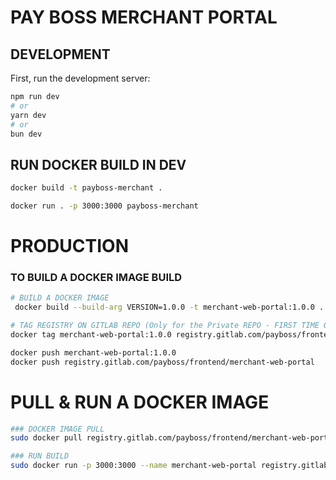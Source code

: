 # PAY BOSS MERCHANT PORTAL

## DEVELOPMENT

First, run the development server:

```bash
npm run dev
# or
yarn dev
# or
bun dev

```

## RUN DOCKER BUILD IN DEV

```bash
docker build -t payboss-merchant .

docker run . -p 3000:3000 payboss-merchant

```

# PRODUCTION

### TO BUILD A DOCKER IMAGE BUILD

```bash
# BUILD A DOCKER IMAGE
 docker build --build-arg VERSION=1.0.0 -t merchant-web-portal:1.0.0 .

# TAG REGISTRY ON GITLAB REPO (Only for the Private REPO - FIRST TIME ONLY)
docker tag merchant-web-portal:1.0.0 registry.gitlab.com/payboss/frontend/merchant-web-portal

docker push merchant-web-portal:1.0.0
docker push registry.gitlab.com/payboss/frontend/merchant-web-portal

```

# PULL & RUN A DOCKER IMAGE

```bash
### DOCKER IMAGE PULL
sudo docker pull registry.gitlab.com/payboss/frontend/merchant-web-portal:latest

### RUN BUILD
sudo docker run -p 3000:3000 --name merchant-web-portal registry.gitlab.com/payboss/frontend/merchant-web-portal:latest

```
